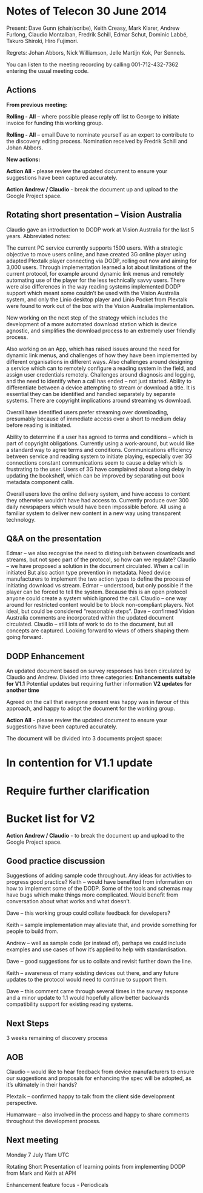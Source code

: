 # Notes of Telecon 30 June 2014 #

Present: Dave Gunn (chair/scribe), Keith Creasy, Mark Klarer, Andrew Furlong, Claudio Montalban, Fredrik Schill, Edmar Schut, Dominic Labbé, Takuro Shiroki, Hiro Fujimori.

Regrets: Johan Abbors, Nick Williamson, Jelle Martijn Kok, Per Sennels.

You can listen to the meeting recording by calling 001-712-432-7362 entering the usual meeting code.

## Actions ##
**From previous meeting:**

**Rolling - All** – where possible please reply off list to George to initiate invoice for funding this working group.

**Rolling - All** – email Dave to nominate yourself as an expert to contribute to the discovery editing process. Nomination received by Fredrik Schill and Johan Abbors.

**New actions:**

**Action All** - please review the updated document to ensure your suggestions have been captured accurately.

**Action Andrew / Claudio** - break the document up and upload to the Google Project space.


## Rotating short presentation – Vision Australia ##

Claudio gave an introduction to DODP work at Vision Australia for the last 5 years. Abbreviated notes:

The current PC service currently supports 1500 users. With a strategic objective to move users online, and have created 3G online player using adapted Plextalk player connecting via DODP, rolling out now and aiming for 3,000 users. Through implementation learned a lot about limitations of the current protocol, for example around dynamic link menus and remotely automating use of the player for the less technically savvy users. There were also differences in the way reading systems implemented DODP support which meant some couldn’t be used with the Vision Australia system, and only the Linio desktop player and Linio Pocket from Plextalk were found to work out of the box with the Vision Australia implementation.

Now working on the next step of the strategy which includes the development of a more automated download station which is device agnostic, and simplifies the download process to an extremely user friendly process.

Also working on an App, which has raised issues around the need for dynamic link menus, and challenges of how they have been implemented by different organisations in different ways. Also challenges around designing a service which can to remotely configure a reading system in the field, and assign user credentials remotely.
Challenges around diagnosis and logging, and the need to identify when a call has ended – not just started. Ability to differentiate between a device attempting to stream or download a title. It is essential they can be identified and handled separately by separate systems.
There are copyright implications around streaming vs download.

Overall have identified users prefer streaming over downloading, presumably because of immediate access over a short to medium delay before reading is initiated.

Ability to determine if a user has agreed to terms and conditions – which is part of copyright obligations. Currently using a work-around, but would like a standard way to agree terms and conditions.
Communications efficiency between service and reading system to initiate playing, especially over 3G connections constant communications seem to cause a delay which is frustrating to the user.
Users of 3G have complained about a long delay in updating the bookshelf, which can be improved by separating out book metadata component calls.

Overall users love the online delivery system, and have access to content they otherwise wouldn’t have had access to. Currently produce over 300 daily newspapers which would have been impossible before. All using a familiar system to deliver new content in a new way using transparent technology.

## Q&A on the presentation ##

Edmar – we also recognise the need to distinguish between downloads and streams, but not spec part of the protocol, so how can we regulate?
Claudio – we have proposed a solution in the document circulated. When a call in initiated
But also action type prevention in metadata.
Need device manufacturers to implement the two action types to define the process of initiating download vs stream.
Edmar – understood, but only possible if the player can be forced to tell the system. Because this is an open protocol anyone could create a system which ignored the call.
Claudio – one way around for restricted content would be to block non-compliant players. Not ideal, but could be considered “reasonable steps”.
Dave – confirmed Vision Australia comments are incorporated within the updated document circulated.
Claudio – still lots of work to do to the document, but all concepts are captured. Looking forward to views of others shaping them going forward.

## DODP Enhancement ##
An updated document based on survey responses has been circulated by Claudio and Andrew.
Divided into three categories:
**Enhancements suitable for V1.1** Potential updates but requiring further information
**V2 updates for another time**

Agreed on the call that everyone present was happy was in favour of this approach, and happy to adopt the document for the working group.

**Action All** - please review the updated document to ensure your suggestions have been captured accurately.

The document will be divided into 3 documents project space:
# In contention for V1.1 update
# Require further clarification
# Bucket list for V2

**Action Andrew / Claudio** - to break the document up and upload to the Google Project space.

## Good practice discussion ##

Suggestions of adding sample code throughout. Any ideas for activities to progress good practice?
Keith – would have benefited from information on how to implement some of the DODP. Some of the tools and schemas may have bugs which make things more complicated. Would benefit from conversation about what works and what doesn’t.

Dave – this working group could collate feedback for developers?

Keith – sample implementation may alleviate that, and provide something for people to build from.

Andrew – well as sample code (or instead of), perhaps we could include examples and use cases of how it’s applied to help with standardisation.

Dave – good suggestions for us to collate and revisit further down the line.

Keith – awareness of many existing devices out there, and any future updates to the protocol would need to continue to support them.

Dave – this comment came through several times in the survey response and a minor update to 1.1 would hopefully allow better backwards compatibility support for existing reading systems.

## Next Steps ##
3 weeks remaining of discovery process


## AOB ##
Claudio – would like to hear feedback from device manufacturers to ensure our suggestions and proposals for enhancing the spec will be adopted, as it’s ultimately in their hands?

Plextalk – confirmed happy to talk from the client side development perspective.

Humanware – also involved in the process and happy to share comments throughout the development process.

## Next meeting ##
Monday 7 July 11am UTC

Rotating Short Presentation of learning points from implementing DODP
from Mark and Keith at APH

Enhancement feature focus - Periodicals